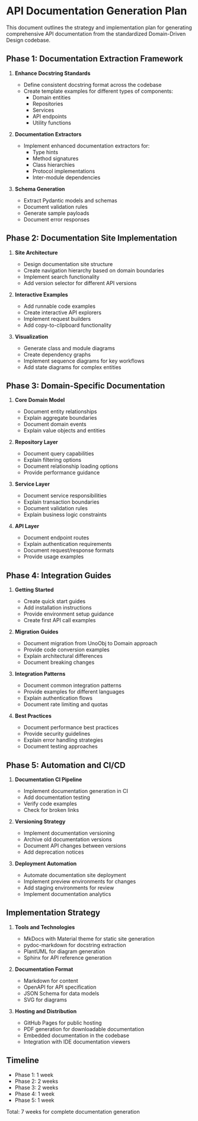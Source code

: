 # API Documentation Generation Plan

This document outlines the strategy and implementation plan for generating comprehensive API documentation from the standardized Domain-Driven Design codebase.

## Phase 1: Documentation Extraction Framework

1. **Enhance Docstring Standards**
   - Define consistent docstring format across the codebase
   - Create template examples for different types of components:
     - Domain entities
     - Repositories
     - Services
     - API endpoints
     - Utility functions

2. **Documentation Extractors**
   - Implement enhanced documentation extractors for:
     - Type hints
     - Method signatures
     - Class hierarchies
     - Protocol implementations
     - Inter-module dependencies

3. **Schema Generation**
   - Extract Pydantic models and schemas
   - Document validation rules
   - Generate sample payloads
   - Document error responses

## Phase 2: Documentation Site Implementation

1. **Site Architecture**
   - Design documentation site structure
   - Create navigation hierarchy based on domain boundaries
   - Implement search functionality
   - Add version selector for different API versions

2. **Interactive Examples**
   - Add runnable code examples
   - Create interactive API explorers
   - Implement request builders
   - Add copy-to-clipboard functionality

3. **Visualization**
   - Generate class and module diagrams
   - Create dependency graphs
   - Implement sequence diagrams for key workflows
   - Add state diagrams for complex entities

## Phase 3: Domain-Specific Documentation

1. **Core Domain Model**
   - Document entity relationships
   - Explain aggregate boundaries
   - Document domain events
   - Explain value objects and entities

2. **Repository Layer**
   - Document query capabilities
   - Explain filtering options
   - Document relationship loading options
   - Provide performance guidance

3. **Service Layer**
   - Document service responsibilities
   - Explain transaction boundaries
   - Document validation rules
   - Explain business logic constraints

4. **API Layer**
   - Document endpoint routes
   - Explain authentication requirements
   - Document request/response formats
   - Provide usage examples

## Phase 4: Integration Guides

1. **Getting Started**
   - Create quick start guides
   - Add installation instructions
   - Provide environment setup guidance
   - Create first API call examples

2. **Migration Guides**
   - Document migration from UnoObj to Domain approach
   - Provide code conversion examples
   - Explain architectural differences
   - Document breaking changes

3. **Integration Patterns**
   - Document common integration patterns
   - Provide examples for different languages
   - Explain authentication flows
   - Document rate limiting and quotas

4. **Best Practices**
   - Document performance best practices
   - Provide security guidelines
   - Explain error handling strategies
   - Document testing approaches

## Phase 5: Automation and CI/CD

1. **Documentation CI Pipeline**
   - Implement documentation generation in CI
   - Add documentation testing
   - Verify code examples
   - Check for broken links

2. **Versioning Strategy**
   - Implement documentation versioning
   - Archive old documentation versions
   - Document API changes between versions
   - Add deprecation notices

3. **Deployment Automation**
   - Automate documentation site deployment
   - Implement preview environments for changes
   - Add staging environments for review
   - Implement documentation analytics

## Implementation Strategy

1. **Tools and Technologies**
   - MkDocs with Material theme for static site generation
   - pydoc-markdown for docstring extraction
   - PlantUML for diagram generation
   - Sphinx for API reference generation

2. **Documentation Format**
   - Markdown for content
   - OpenAPI for API specification
   - JSON Schema for data models
   - SVG for diagrams

3. **Hosting and Distribution**
   - GitHub Pages for public hosting
   - PDF generation for downloadable documentation
   - Embedded documentation in the codebase
   - Integration with IDE documentation viewers

## Timeline

- Phase 1: 1 week
- Phase 2: 2 weeks
- Phase 3: 2 weeks
- Phase 4: 1 week
- Phase 5: 1 week

Total: 7 weeks for complete documentation generation